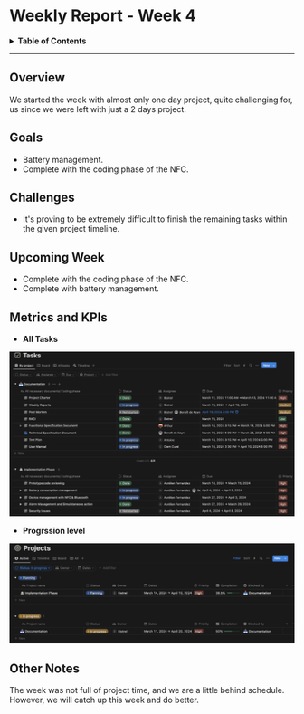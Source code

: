 # Weekly Report - Week 4

<details>
<summary><b>Table of Contents</b></summary>

1. [Overview](#overview)
2. [Goals](#goals)
3. [Challenges](#challenges)
5. [Upcoming Week](#upcoming-week)
7. [Metrics and KPIs](#metrics-and-kpis)
8. [Other Notes](#other-notes)

</details>

------------
## Overview

We started the week with almost only one day project, quite challenging for, us since we were left with just a 2 days project.

## Goals

- Battery management.
- Complete with the coding phase of the NFC.

## Challenges

- It's proving to be extremely difficult to finish the remaining tasks within the given project timeline.

## Upcoming Week

- Complete with the coding phase of the NFC.
- Complete with battery management.


## Metrics and KPIs

- **All Tasks**
<img src="images/week4.png">

- **Progrssion level**
<img src="images/week4_progression.png">

## Other Notes

The week was not full of project time, and we are a little behind schedule. However, we will catch up this week and do better.
